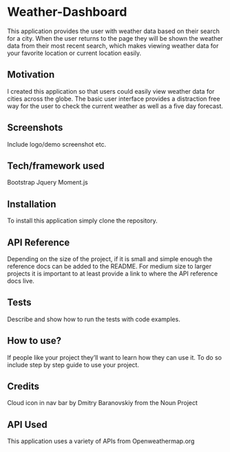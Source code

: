 # Weather-Dashboard
This application provides the user with weather data based on their search for a city. When the user returns to the page they will be shown the weather data from their most recent search, which makes viewing weather data for your favorite location or current location easily. 

## Motivation
I created this application so that users could easily view weather data for cities across the globe. The basic user interface provides a distraction free way for the user to check the current weather as well as a five day forecast. 

 
## Screenshots
Include logo/demo screenshot etc.

## Tech/framework used
Bootstrap
Jquery
Moment.js


## Installation
To install this application simply clone the repository. 

## API Reference

Depending on the size of the project, if it is small and simple enough the reference docs can be added to the README. For medium size to larger projects it is important to at least provide a link to where the API reference docs live.

## Tests
Describe and show how to run the tests with code examples.

## How to use?
If people like your project they’ll want to learn how they can use it. To do so include step by step guide to use your project.

## Credits 
Cloud icon in nav bar    by Dmitry Baranovskiy from the Noun Project

## API Used
This application uses a variety of APIs from Openweathermap.org
